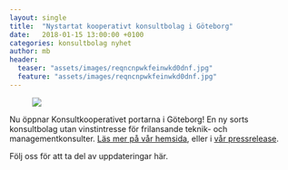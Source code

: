 ```yaml
---
layout: single
title:  "Nystartat kooperativt konsultbolag i Göteborg"
date:   2018-01-15 13:00:00 +0100
categories: konsultbolag nyhet
author: mb
header:
  teaser: "assets/images/reqncnpwkfeinwkd0dnf.jpg"
  feature: "assets/images/reqncnpwkfeinwkd0dnf.jpg"
---
```

<figure class="one">
    <img src="assets/images/reqncnpwkfeinwkd0dnf.jpg">
</figure>

Nu öppnar Konsultkooperativet portarna i Göteborg! En ny sorts konsultbolag utan vinstintresse för frilansande teknik- och managementkonsulter. [Läs mer på vår hemsida](https://konsult.coop), eller i [vår pressrelease](https://www.mynewsdesk.com/se/konsultkooperativet/pressreleases/nytt-kooperativt-konsultbolag-etablerar-sig-i-goeteborg-2374436).

Följ oss för att ta del av uppdateringar här.